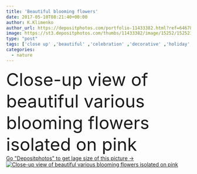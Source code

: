 ```yaml
---
title: 'Beautiful blooming flowers'
date: 2017-05-10T08:21:40+00:00
author: K.Klimenko
author_url: https://depositphotos.com/portfolio-11433382.html?ref=64678756
image: https://st3.depositphotos.com/thumbs/11433382/image/15252/152521394/api_thumb_450.jpg?forcejpeg=true
type: "post"
tags: ['close up' ,'beautiful' ,'celebration' ,'decorative' ,'holiday' ,'closeup' ,'Decor' ,'beauty' ,'nature' ,'fresh' ,'petals' ,'plants' ,'bloom' ,'blooming' ,'blossom' ,'flora' ,'floral' ,'flowers' ,'natural' ,'botany' ,'freshness' ,'romantic' ,'artistic' ,'collection' ,'botanical' ,'arrangement' ,'blossoming' ,'roses' ,'orchid' ,'copy space' ,'Isolated On pink' ]
categories: 
  - nature
---
```

<div aling="center">
            <font size="60"> Close-up view of beautiful various blooming flowers isolated on pink</font>   
</div>
<div>
    <a href='https://st3.depositphotos.com/thumbs/11433382/image/15252/152521394/api_thumb_450.jpg?forcejpeg=true?ref=64678756' target=_blank > Go "Depositphotos" to get lage size of this picture ->
        <img href='https://st3.depositphotos.com/thumbs/11433382/image/15252/152521394/api_thumb_450.jpg?forcejpeg=true?ref=64678756' src='https://st3.depositphotos.com/11433382/15252/i/950/depositphotos_152521394-stock-photo-beautiful-blooming-flowers.jpg?forcejpeg=true' alt='Close-up view of beautiful various blooming flowers isolated on pink' >
    </a>
</div>
